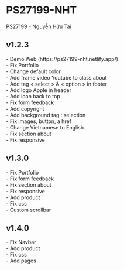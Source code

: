 # PS27199-NHT

<p>PS27199 - Nguyễn Hữu Tài</p>

<h2>v1.2.3</h2>
- Demo Web (https://ps27199-nht.netlify.app/)<br>
- Fix Portfolio <br>
- Change default color <br>
- Add frame video Youtube to class about <br>
- Add tag < select > & < option > in footer <br>
- Add logo Apple in header <br>
- Add icon back to top <br>
- Fix form feedback <br>
- Add copyright <br>
- Add background tag ::selection <br>
- Fix images, button, a href <br>
- Change Vietnamese to English <br>
- Fix section about <br>
- Fix responsive <br>

<h2>v1.3.0</h2>
- Fix Portfolio <br>
- Fix form feedback <br>
- Fix section about <br>
- Fix responsive <br>
- Add product <br>
- Fix css <br>
- Custom scrollbar <br>

<h2>v1.4.0</h2>
- Fix Navbar <br>
- Add product <br>
- Fix css <br>
- Add pages <br>
